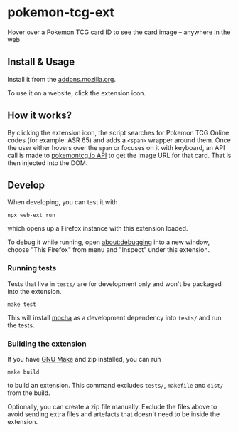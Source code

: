 # pokemon-tcg-ext

Hover over a Pokemon TCG card ID to see the card image – anywhere in the web

## Install & Usage

Install it from the [addons.mozilla.org](https://addons.mozilla.org/en-US/firefox/addon/pokemon-tcg-card-viewer/).

To use it on a website, click the extension icon.

## How it works?

By clicking the extension icon, the script searches for Pokemon TCG Online codes (for example: ASR 65) and adds a `<span>` wrapper around them. Once the user either hovers over the `span` or focuses on it with keyboard, an API call is made to [pokemontcg.io API](https://pokemontcg.io/) to get the image URL for that card. That is then injected into the DOM.

## Develop

When developing, you can test it with

```
npx web-ext run
```

which opens up a Firefox instance with this extension loaded.

To debug it while running, open [about:debugging](about:debugging) into a new window, choose "This Firefox" from menu and "Inspect" under this extension.

### Running tests

Tests that live in `tests/` are for development only and won't be packaged into the extension.

```
make test
```

This will install [mocha](https://mochajs.org/) as a development dependency into `tests/` and run the tests.

### Building the extension

If you have [GNU Make](https://www.gnu.org/software/make/) and zip installed, you can run

```
make build
```

to build an extension. This command excludes `tests/`, `makefile` and `dist/` from the build.

Optionally, you can create a zip file manually. Exclude the files above to avoid sending extra files and artefacts that doesn't need to be inside the extension.
